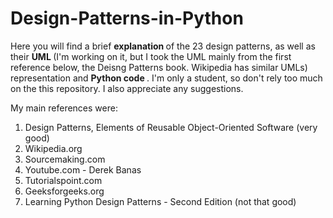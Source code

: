# Design-Patterns-in-Python

Here you will find a brief <b> explanation </b> of the 23 design patterns, as well as their <b> UML </b> (I'm working on it, but I took the UML mainly from the first reference below, the Deisng Patterns book. Wikipedia has similar UMLs) representation and <b> Python code </b>.
I'm only a student, so don't rely too much on the this repository. I also appreciate any suggestions.

My main references were:
1. Design Patterns, Elements of Reusable Object-Oriented Software (very good)
2. Wikipedia.org
3. Sourcemaking.com
4. Youtube.com - Derek Banas
5. Tutorialspoint.com
6. Geeksforgeeks.org
7. Learning Python Design Patterns - Second Edition (not that good)
